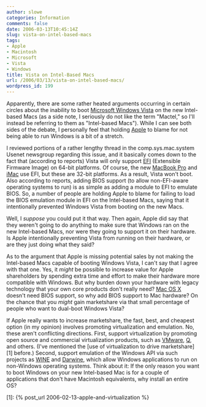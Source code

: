 ```yaml
---
author: slowe
categories: Information
comments: false
date: 2006-03-13T10:45:14Z
slug: vista-on-intel-based-macs
tags:
- Apple
- Macintosh
- Microsoft
- Vista
- Windows
title: Vista on Intel-Based Macs
url: /2006/03/13/vista-on-intel-based-macs/
wordpress_id: 199
---
```


Apparently, there are some rather heated arguments occurring in certain circles about the inability to boot [Microsoft Windows Vista](http://www.microsoft.com/windowsvista/) on the new Intel-based Macs (as a side note, I seriously do not like the term "Mactel," so I'll instead be referring to them as "Intel-based Macs"). While I can see both sides of the debate, I personally feel that holding [Apple](http://www.apple.com/) to blame for not being able to run Windows is a bit of a stretch.

I reviewed portions of a rather lengthy thread in the comp.sys.mac.system Usenet newsgroup regarding this issue, and it basically comes down to the fact that (according to reports) Vista will only support [EFI](http://www.intel.com/technology/efi/) (Extensible Firmware Image) on 64-bit platforms. Of course, the new [MacBook Pro](http://www.apple.com/macbookpro/) and [iMac](http://www.apple.com/imac/) use EFI, but these are 32-bit platforms. As a result, Vista won't boot. Also according to reports, adding BIOS support (to allow non-EFI-aware operating systems to run) is as simple as adding a module to EFI to emulate BIOS. So, a number of people are holding Apple to blame for failing to load the BIOS emulation module in EFI on the Intel-based Macs, saying that it intentionally prevented Windows Vista from booting on the new Macs.

Well, I _suppose_ you could put it that way. Then again, Apple did say that they weren't going to do anything to make sure that Windows ran on the new Intel-based Macs, nor were they going to support it on their hardware. Is Apple intentionally preventing Vista from running on their hardware, or are they just doing what they said?

As to the argument that Apple is missing potential sales by not making the Intel-based Macs capable of booting Windows Vista, I can't say that I agree with that one. Yes, it _might_ be possible to increase value for Apple shareholders by spending extra time and effort to make their hardware more compatible with Windows. But why burden down your hardware with legacy technology that your own core products don't really need? [Mac OS X](http://www.apple.com/macosx/) doesn't need BIOS support, so why add BIOS support to Mac hardware? On the chance that you _might_ gain marketshare via that small percentage of people who want to dual-boot Windows Vista?

If Apple really wants to increase marketshare, the fast, best, and cheapest option (in my opinion) involves promoting virtualization and emulation. No, these aren't conflicting directions. First, support virtualization by promoting open source and commercial virtualization products, such as [VMware](http://www.vmware.com/), [Q](http://www.kberg.ch/q/index.php), and others. (I've mentioned the [use of virtualization to drive marketshare][1] before.) Second, support emulation of the Windows API via such projects as [WINE](http://www.winehq.com/) and [Darwine](http://darwine.opendarwin.org/), which allow Windows applications to run on non-Windows operating systems. Think about it: If the only reason you want to boot Windows on your new Intel-based Mac is for a couple of applications that don't have Macintosh equivalents, why install an entire OS?

[1]: {% post_url 2006-02-13-apple-and-virtualization %}
